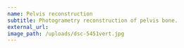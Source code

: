 ```yaml
---
name: Pelvis reconstruction
subtitle: Photogrametry reconstruction of pelvis bone.
external_url:
image_path: /uploads/dsc-5451vert.jpg
---
```



